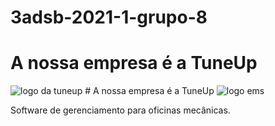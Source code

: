 # 3adsb-2021-1-grupo-8

# A nossa empresa é a TuneUp
<img src="https://github.com/BandTec/pi-3adsb-2021-1-grupo-8/blob/main/Logos/Tune-Up.png?raw=true" alt="logo da tuneup">
# A nossa empresa é a TuneUp
<img src="https://github.com/BandTec/pi-3adsb-2021-1-grupo-8/blob/main/Logos/EMS-Sem-Fundo.png?raw=true" alt="logo ems">
<p> Software de gerenciamento para oficinas mecânicas. </p>
